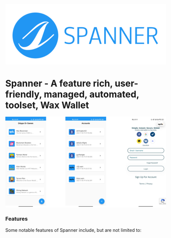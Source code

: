 ![Spanner Logo](https://raw.githubusercontent.com/spanner159753/Spanner/spanner/display/logo/app_logo.png)

# Spanner - A feature rich, user-friendly, managed, automated, toolset, Wax Wallet

![Anchor Screenshot 1](https://raw.githubusercontent.com/spanner159753/Spanner/spanner/display/logo/app.png)

### Features

Some notable features of Spanner include, but are not limited to:
